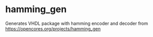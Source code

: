 # hamming_gen
Generates VHDL package with hamming encoder and decoder from https://opencores.org/projects/hamming_gen
